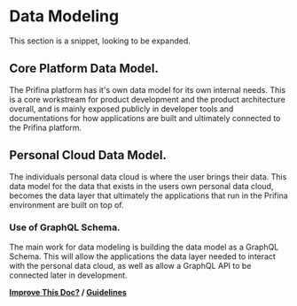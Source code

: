 # Data Modeling    

This section is a snippet, looking to be expanded. 

## Core Platform Data Model. 
  
The Prifina platform has it's own data model for its own internal needs. This is a core workstream for product 
development and the product architecture overall, and is mainly exposed publicly in developer tools and documentations 
for how applications are built and ultimately connected to the Prifina platform. 

## Personal Cloud Data Model. 

The individuals personal data cloud is where the user brings their data. This data model for the data that exists in the 
users own personal data cloud, becomes the data layer that ultimately the applications that run in the Prifina environment
are built on top of. 

### Use of GraphQL Schema. 

The main work for data modeling is building the data model as a GraphQL Schema. This will allow the applications the data
layer needed to interact with the personal data cloud, as well as allow a GraphQL API to be connected later in development. 

**[Improve This Doc?](https://github.com/prifina-admin/internal-docs/edit/master/data-modeling/) / [Guidelines](http://internal.prifina.com/contribute/)**


